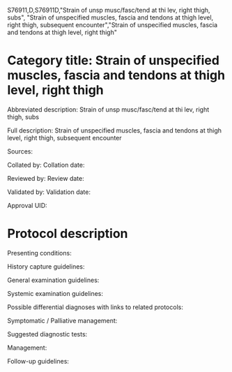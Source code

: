 S76911,D,S76911D,"Strain of unsp musc/fasc/tend at thi lev, right thigh, subs", "Strain of unspecified muscles, fascia and tendons at thigh level, right thigh, subsequent encounter","Strain of unspecified muscles, fascia and tendons at thigh level, right thigh"
# Category title: Strain of unspecified muscles, fascia and tendons at thigh level, right thigh

Abbreviated description: Strain of unsp musc/fasc/tend at thi lev, right thigh, subs

Full description: Strain of unspecified muscles, fascia and tendons at thigh level, right thigh, subsequent encounter

Sources:

Collated by:
Collation date:

Reviewed by:
Review date:

Validated by:
Validation date:

Approval UID:

# Protocol description

Presenting conditions:

History capture guidelines:

General examination guidelines:

Systemic examination guidelines:

Possible differential diagnoses with links to related protocols:

Symptomatic / Palliative management:

Suggested diagnostic tests:

Management:

Follow-up guidelines:
